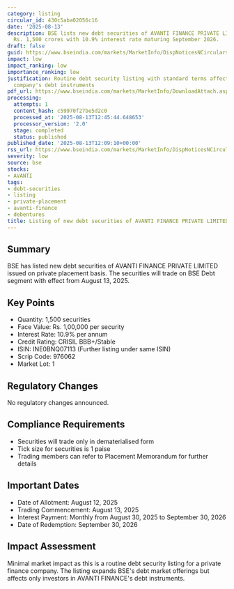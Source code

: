 ```yaml
---
category: listing
circular_id: 430c5aba02056c16
date: '2025-08-13'
description: BSE lists new debt securities of AVANTI FINANCE PRIVATE LIMITED worth
  Rs. 1,500 crores with 10.9% interest rate maturing September 2026.
draft: false
guid: https://www.bseindia.com/markets/MarketInfo/DispNoticesNCirculars.aspx?Noticeid={FD90F91C-30D1-40C8-AEB7-0CC11CF07CE9}&noticeno=20250813-34&dt=08/13/2025&icount=34&totcount=46&flag=0
impact: low
impact_ranking: low
importance_ranking: low
justification: Routine debt security listing with standard terms affecting only specific
  company's debt instruments
pdf_url: https://www.bseindia.com/markets/MarketInfo/DownloadAttach.aspx?id=20250813-34&attachedId=
processing:
  attempts: 1
  content_hash: c59970f27be5d2c0
  processed_at: '2025-08-13T12:45:44.648653'
  processor_version: '2.0'
  stage: completed
  status: published
published_date: '2025-08-13T12:09:10+00:00'
rss_url: https://www.bseindia.com/markets/MarketInfo/DispNoticesNCirculars.aspx?Noticeid={FD90F91C-30D1-40C8-AEB7-0CC11CF07CE9}&noticeno=20250813-34&dt=08/13/2025&icount=34&totcount=46&flag=0
severity: low
source: bse
stocks:
- AVANTI
tags:
- debt-securities
- listing
- private-placement
- avanti-finance
- debentures
title: Listing of new debt securities of AVANTI FINANCE PRIVATE LIMITED
---
```


## Summary

BSE has listed new debt securities of AVANTI FINANCE PRIVATE LIMITED issued on private placement basis. The securities will trade on BSE Debt segment with effect from August 13, 2025.

## Key Points

- Quantity: 1,500 securities
- Face Value: Rs. 1,00,000 per security
- Interest Rate: 10.9% per annum
- Credit Rating: CRISIL BBB+/Stable
- ISIN: INE0BNQ07113 (Further listing under same ISIN)
- Scrip Code: 976062
- Market Lot: 1

## Regulatory Changes

No regulatory changes announced.

## Compliance Requirements

- Securities will trade only in dematerialised form
- Tick size for securities is 1 paise
- Trading members can refer to Placement Memorandum for further details

## Important Dates

- Date of Allotment: August 12, 2025
- Trading Commencement: August 13, 2025
- Interest Payment: Monthly from August 30, 2025 to September 30, 2026
- Date of Redemption: September 30, 2026

## Impact Assessment

Minimal market impact as this is a routine debt security listing for a private finance company. The listing expands BSE's debt market offerings but affects only investors in AVANTI FINANCE's debt instruments.